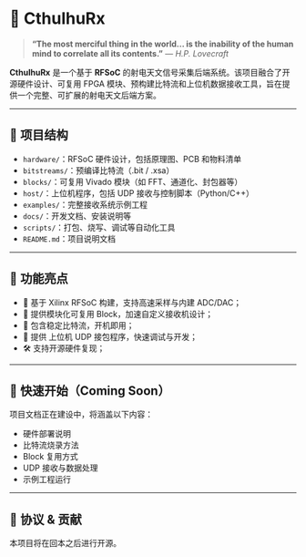 # 🌌 CthulhuRx

> **“The most merciful thing in the world... is the inability of the human mind to correlate all its contents.”**
> — *H.P. Lovecraft*

**CthulhuRx** 是一个基于 **RFSoC** 的射电天文信号采集后端系统。该项目融合了开源硬件设计、可复用 FPGA 模块、预构建比特流和上位机数据接收工具，旨在提供一个完整、可扩展的射电天文后端方案。


---

## 📁 项目结构

- `hardware/`：RFSoC 硬件设计，包括原理图、PCB 和物料清单
- `bitstreams/`：预编译比特流（.bit / .xsa）
- `blocks/`：可复用 Vivado 模块（如 FFT、通道化、封包器等）
- `host/`：上位机程序，包括 UDP 接收与控制脚本（Python/C++）
- `examples/`：完整接收系统示例工程
- `docs/`：开发文档、安装说明等
- `scripts/`：打包、烧写、调试等自动化工具
- `README.md`：项目说明文档

---

## 🚀 功能亮点

- 📡 基于 Xilinx RFSoC 构建，支持高速采样与内建 ADC/DAC；
- 🧱 提供模块化可复用 Block，加速自定义接收机设计；
- 🧠 包含稳定比特流，开机即用；
- 🧬 提供 上位机 UDP 接包程序，快速调试与开发；
- 🛠️ 支持开源硬件复现；

---

## 🧰 快速开始（Coming Soon）

项目文档正在建设中，将涵盖以下内容：

- 硬件部署说明
- 比特流烧录方法
- Block 复用方式
- UDP 接收与数据处理
- 示例工程运行

---

## 📜 协议 & 贡献

本项目将在回本之后进行开源。




